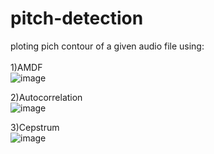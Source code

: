 # pitch-detection

ploting pich contour of a given audio file using:<br /><br />
1)AMDF <br />
![image](https://github.com/layafakher/pitch-detection/assets/62253882/3e6b3304-9377-4023-97fe-b7ec806a56d1)

2)Autocorrelation <br />
![image](https://github.com/layafakher/pitch-detection/assets/62253882/074c0ee4-3a58-446c-b62d-868d84786278)

3)Cepstrum <br />
![image](https://github.com/layafakher/pitch-detection/assets/62253882/d5ed5d55-95e6-49cb-90f6-26a4eb9ae6d1)

